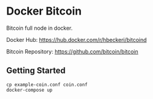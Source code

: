 # Docker Bitcoin 

Bitcoin full node in docker. 

Docker Hub: https://hub.docker.com/r/hbeckeri/bitcoind

Bitcoin Repository: https://github.com/bitcoin/bitcoin

## Getting Started

```
cp example-coin.conf coin.conf
docker-compose up
```
